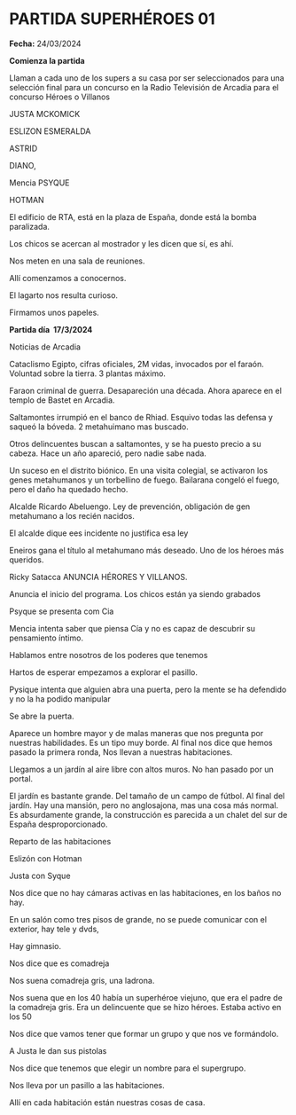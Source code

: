 # PARTIDA SUPERHÉROES 01

**Fecha:** 24/03/2024

**Comienza la partida**

Llaman a cada uno de los supers a su casa por ser seleccionados para una selección final para un concurso en la Radio Televisión de Arcadia para el concurso Héroes o Villanos

JUSTA MCKOMICK

ESLIZON ESMERALDA

ASTRID

DIANO,

Mencia PSYQUE

HOTMAN

El edificio de RTA, está en la plaza de España, donde está la bomba paralizada.

Los chicos se acercan al mostrador y les dicen que sí, es ahí.

Nos meten en una sala de reuniones.

Allí comenzamos a conocernos.

El lagarto nos resulta curioso.

Firmamos unos papeles.

**Partida día  17/3/2024**

Noticias de Arcadia

Cataclismo Egipto, cifras oficiales, 2M vidas, invocados por el faraón. Voluntad sobre la tierra. 3 plantas máximo.

Faraon criminal de guerra. Desapareción una década. Ahora aparece en el templo de Bastet en Arcadia.

Saltamontes irrumpió en el banco de Rhiad. Esquivo todas las defensa y saqueó la bóveda. 2 metahuimano mas buscado.

Otros delincuentes buscan a saltamontes, y se ha puesto precio a su cabeza. Hace un año apareció, pero nadie sabe nada.

Un suceso en el distrito biónico. En una visita colegial, se activaron los genes metahumanos y un torbellino de fuego. Bailarana congeló el fuego, pero el daño ha quedado hecho.

Alcalde Ricardo Abeluengo. Ley de prevención, obligación de gen metahumano a los recién nacidos.

El alcalde dique ees incidente no justifica esa ley

Eneiros gana el título al metahumano más deseado. Uno de los héroes más queridos.

Ricky Satacca ANUNCIA HÉRORES Y VILLANOS.

Anuncia el inicio del programa. Los chicos están ya siendo grabados

Psyque se presenta com Cia

Mencia intenta saber que piensa Cía y no es capaz de descubrir su pensamiento íntimo.

Hablamos entre nosotros de los poderes que tenemos

Hartos de esperar empezamos a explorar el pasillo.

Pysique intenta que alguien abra una puerta, pero la mente se ha defendido y no la ha podido manipular

Se abre la puerta.

Aparece un hombre mayor y de malas maneras que nos pregunta por nuestras habilidades. Es un tipo muy borde. Al final nos dice que hemos pasado la primera ronda, Nos llevan a nuestras habitaciones.

Llegamos a un jardín al aire libre con altos muros. No han pasado por un portal.

El jardín es bastante grande. Del tamaño de un campo de fútbol. Al final del jardín. Hay una mansión, pero no anglosajona, mas una cosa más normal. Es absurdamente grande, la construcción es parecida a un chalet del sur de España desproporcionado.

Reparto de las habitaciones

Eslizón con Hotman

Justa con Syque

Nos dice que no hay cámaras activas en las habitaciones, en los baños no hay.

En un salón como tres pisos de grande, no se puede comunicar con el exterior, hay tele y dvds,

Hay gimnasio.

Nos dice que es comadreja

Nos suena comadreja gris, una ladrona.

Nos suena que en los 40 había un superhéroe viejuno, que era el padre de la comadreja gris. Era un delincuente que se hizo héroes. Estaba activo en los 50

Nos dice que vamos tener que formar un grupo y que nos ve formándolo.

A Justa le dan sus pistolas

Nos dice que tenemos que elegir un nombre para el supergrupo.

Nos lleva por un pasillo a las habitaciones.

Allí en cada habitación están nuestras cosas de casa.